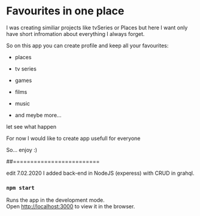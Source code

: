 # Favourites in one place

I was creating similiar projects like tvSeries or Places
but here I want only have short infromation about everything I always forget.

So on this app you can create profile and keep all your favourites:

- places
- tv series
- games
- films
- music

- and meybe more...

let see what happen

For now I would like to create app usefull for everyone

So... enjoy :)


##=========================

edit 7.02.2020
I added back-end in NodeJS (experess) with CRUD in grahql. 



### `npm start`

Runs the app in the development mode.<br />
Open [http://localhost:3000](http://localhost:3000) to view it in the browser.


